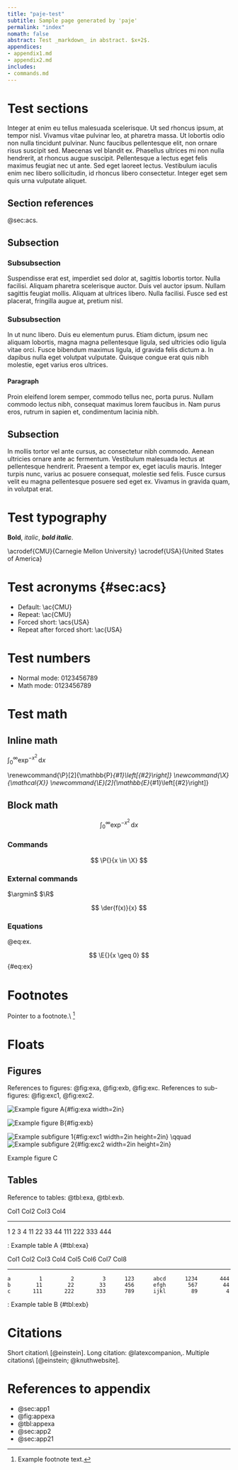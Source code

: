 ```yaml
---
title: "paje-test"
subtitle: Sample page generated by 'paje'
permalink: "index"
nomath: false
abstract: Test _markdown_ in abstract. $x+2$.
appendices:
- appendix1.md
- appendix2.md
includes:
- commands.md
---
```


# Test sections
Integer at enim eu tellus malesuada scelerisque. Ut sed rhoncus ipsum, at tempor nisl. Vivamus vitae pulvinar leo, at pharetra massa. Ut lobortis odio non nulla tincidunt pulvinar. Nunc faucibus pellentesque elit, non ornare risus suscipit sed. Maecenas vel blandit ex. Phasellus ultrices mi non nulla hendrerit, at rhoncus augue suscipit. Pellentesque a lectus eget felis maximus feugiat nec ut ante. Sed eget laoreet lectus. Vestibulum iaculis enim nec libero sollicitudin, id rhoncus libero consectetur. Integer eget sem quis urna vulputate aliquet.

## Section references
@sec:acs.

## Subsection

### Subsubsection
Suspendisse erat est, imperdiet sed dolor at, sagittis lobortis tortor. Nulla facilisi. Aliquam pharetra scelerisque auctor. Duis vel auctor ipsum. Nullam sagittis feugiat mollis. Aliquam at ultrices libero. Nulla facilisi. Fusce sed est placerat, fringilla augue at, pretium nisl.

### Subsubsection
In ut nunc libero. Duis eu elementum purus. Etiam dictum, ipsum nec aliquam lobortis, magna magna pellentesque ligula, sed ultricies odio ligula vitae orci. Fusce bibendum maximus ligula, id gravida felis dictum a. In dapibus nulla eget volutpat vulputate. Quisque congue erat quis nibh molestie, eget varius eros ultrices.

#### Paragraph
Proin eleifend lorem semper, commodo tellus nec, porta purus. Nullam commodo lectus nibh, consequat maximus lorem faucibus in. Nam purus eros, rutrum in sapien et, condimentum lacinia nibh.

## Subsection
In mollis tortor vel ante cursus, ac consectetur nibh commodo. Aenean ultricies ornare ante ac fermentum. Vestibulum malesuada lectus at pellentesque hendrerit. Praesent a tempor ex, eget iaculis mauris. Integer turpis nunc, varius ac posuere consequat, molestie sed felis. Fusce cursus velit eu magna pellentesque posuere sed eget ex. Vivamus in gravida quam, in volutpat erat.

# Test typography
**Bold**, _italic_, **_bold italic_**.

\acrodef{CMU}{Carnegie Mellon University}
\acrodef{USA}{United States of America}

# Test acronyms {#sec:acs}

* Default: \ac{CMU}
* Repeat: \ac{CMU}
* Forced short: \acs{USA}
* Repeat after forced short: \ac{USA}

# Test numbers

* Normal mode: 0123456789
* Math mode: $0123456789$

# Test math

## Inline math
$\int_0^\infty \exp^{-x^2}\,\mathrm{d}x$

\renewcommand{\P}[2]{\mathbb{P}_{#1}\left[{#2}\right]}
\newcommand{\X}{\mathcal{X}}
\newcommand{\E}[2]{\mathbb{E}_{#1}\left[{#2}\right]}

## Block math
$$
\int_0^\infty \exp^{-x^2}\,\mathrm{d}x
$$

### Commands
$$
\P{}{x \in \X}
$$

### External commands
$\argmin$ $\R$

$$
\der{f(x)}{x}
$$

### Equations
@eq:ex.

$$
\E{}{x \geq 0}
$$ {#eq:ex}

# Footnotes
Pointer to a footnote.\ [^1]

[^1]: Example footnote text.

# Floats

## Figures
References to figures: @fig:exa, @fig:exb, @fig:exc. References to sub-figures: @fig:exc1, @fig:exc2.

![Example figure A](https://upload.wikimedia.org/wikipedia/commons/5/56/Latin_letter_A_%28small_cap_as_small_form%29.svg){#fig:exa width=2in}

![Example figure B](https://upload.wikimedia.org/wikipedia/commons/5/5f/Latin_letter_B_%28small_cap_as_small_form%29.svg){#fig:exb}

<div id="fig:exc">

![Example subfigure 1](https://upload.wikimedia.org/wikipedia/commons/c/c6/Latin_letter_C.svg){#fig:exc1 width=2in height=2in}
\qquad
![Example subfigure 2](https://upload.wikimedia.org/wikipedia/commons/1/18/C_Programming_Language.svg){#fig:exc2 width=2in height=2in}

Example figure C
</div>

## Tables
Reference to tables: @tbl:exa, @tbl:exb.

Col1       Col2     Col3     Col4
------   ------    ------    ------
1             2     3        4
11           22     33       44
111         222     333      444

: Example table A {#tbl:exa}

 Col1      Col2      Col3      Col4     Col5      Col6      Col7      Col8
-----     -----     -----     -----    -----     -----     -----     -----
    a         1         2         3      123      abcd      1234       444
    b        11        22        33      456      efgh       567        44
    c       111       222       333      789      ijkl        89         4

: Example table B {#tbl:exb}

# Citations
Short citation\ [@einstein]. Long citation: @latexcompanion,. Multiple citations\ [@einstein; @knuthwebsite].

# References to appendix

* @sec:app1
* @fig:appexa
* @tbl:appexa
* @sec:app2
* @sec:app21
